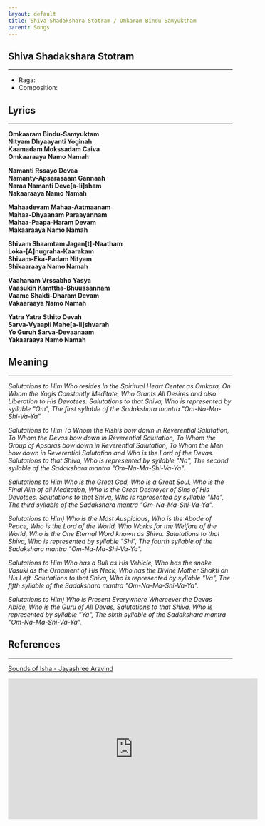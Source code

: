 ```yaml
---
layout: default
title: Shiva Shadakshara Stotram / Omkaram Bindu Samyuktham
parent: Songs
---
```


## Shiva Shadakshara Stotram
---
- Raga: 
- Composition: 

## Lyrics
---

<p>
    <strong>
        Omkaaram Bindu-Samyuktam <br>Nityam Dhyaayanti Yoginah
        <br>
        Kaamadam Mokssadam Caiva <br>Omkaaraaya Namo Namah
    </strong>
</p>

<p>
    <strong>
        Namanti Rssayo Devaa <br>Namanty-Apsarasaam Gannaah
        <br>
        Naraa Namanti Deve[a-Ii]sham <br>Nakaaraaya Namo Namah
    </strong>
</p>

<p>
    <strong>
        Mahaadevam Mahaa-Aatmaanam <br>Mahaa-Dhyaanam Paraayannam
        <br>
        Mahaa-Paapa-Haram Devam <br>Makaaraaya Namo Namah
    </strong>
</p>

<p>
    <strong>
        Shivam Shaamtam Jagan[t]-Naatham <br>Loka-[A]nugraha-Kaarakam
        <br>
        Shivam-Eka-Padam Nityam <br>Shikaaraaya Namo Namah
    </strong>
</p>

<p>
    <strong>
        Vaahanam Vrssabho Yasya <br>Vaasukih Kamttha-Bhuussannam
        <br>
        Vaame Shakti-Dharam Devam <br>Vakaaraaya Namo Namah
    </strong>
</p>

<p>
    <strong>
        Yatra Yatra Sthito Devah <br>Sarva-Vyaapii Mahe[a-Ii]shvarah
        <br>
        Yo Guruh Sarva-Devaanaam <br>Yakaaraaya Namo Namah
    </strong>
</p>

## Meaning
---

<p>
    <em>
        Salutations to Him Who resides In the Spiritual Heart Center as Omkara, On Whom the Yogis Constantly Meditate, Who Grants All Desires and also Liberation to His Devotees.
        Salutations to that Shiva, Who is represented by syllable "Om", The first syllable of the Sadakshara mantra "Om-Na-Ma-Shi-Va-Ya".
    </em>
</p>

<p>
    <em>
        Salutations to Him To Whom the Rishis bow down in Reverential Salutation, To Whom the Devas bow down in Reverential Salutation, To Whom the Group of Apsaras bow down in Reverential Salutation, To Whom the Men bow down in Reverential Salutation and Who is the Lord of the Devas.
        Salutations to that Shiva, Who is represented by syllable "Na", The second syllable of the Sadakshara mantra "Om-Na-Ma-Shi-Va-Ya".
    </em>
</p>

<p>
    <em>
    Salutations to Him Who is the Great God, Who is a Great Soul, Who is the Final Aim of all Meditation, Who is the Great Destroyer of Sins of His Devotees.
    Salutations to that Shiva, Who is represented by syllable "Ma", The third syllable of the Sadakshara mantra "Om-Na-Ma-Shi-Va-Ya".
    </em>
</p>

<p>
    <em>
        Salutations to Him) Who is the Most Auspicious, Who is the Abode of Peace, Who is the Lord of the World, Who Works for the Welfare of the World, Who is the One Eternal Word known as Shiva.
        Salutations to that Shiva, Who is represented by syllable "Shi", The fourth syllable of the Sadakshara mantra "Om-Na-Ma-Shi-Va-Ya".
    </em>
</p>

<p>
    <em>
        Salutations to Him Who has a Bull as His Vehicle, Who has the snake Vasuki as the Ornament of His Neck, Who has the Divine Mother Shakti on His Left.
        Salutations to that Shiva, Who is represented by syllable "Va", The fifth syllable of the Sadakshara mantra "Om-Na-Ma-Shi-Va-Ya".
    </em>
</p>

<p>
    <em>
        Salutations to Him) Who is Present Everywhere Whereever the Devas Abide, Who is the Guru of All Devas,
        Salutations to that Shiva, Who is represented by syllable "Ya", The sixth syllable of the Sadakshara mantra "Om-Na-Ma-Shi-Va-Ya".
    </em>
</p>

## References
---
[Sounds of Isha - Jayashree Aravind](https://open.spotify.com/track/1JezfL2a4MQqCsO5zK79W2?si=v8UuPmkuSsiErFobhRcsVA)

<iframe width="560" height="315" src="https://www.youtube-nocookie.com/embed/Paab4IlspnI" frameborder="0" allow="accelerometer; autoplay; clipboard-write; encrypted-media; gyroscope; picture-in-picture" allowfullscreen></iframe>
